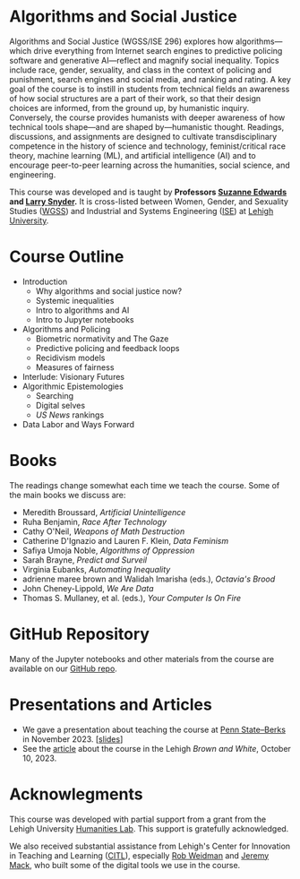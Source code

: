 # Algorithms and Social Justice

Algorithms and Social Justice  (WGSS/ISE 296) explores how algorithms—which drive everything from Internet search engines to predictive policing software and generative AI—reflect and magnify social inequality. Topics include race, gender, sexuality, and class in the context of policing and punishment, search engines and social media, and ranking and rating. A key goal of the course is to instill in students from technical fields an awareness of how social structures are a part of their work, so that their design choices are informed, from the ground up, by humanistic inquiry. Conversely, the course provides humanists with deeper awareness of how technical tools shape—and are shaped by—humanistic thought. Readings, discussions, and assignments are designed to cultivate transdisciplinary competence in the history of science and technology, feminist/critical race theory, machine learning (ML), and artificial intelligence (AI) and to encourage peer-to-peer learning across the humanities, social science, and engineering.

This course was developed and is taught by **Professors [Suzanne Edwards](https://english.cas.lehigh.edu/content/suzanne-edwards) and [Larry Snyder](https://coral.ise.lehigh.edu/larry/).** It is cross-listed between Women, Gender, and Sexuality Studies ([WGSS](https://wgs.cas.lehigh.edu/content/welcome-women-gender-and-sexuality-studies)) and Industrial and Systems Engineering ([ISE](https://engineering.lehigh.edu/ise)) at [Lehigh University](https://www2.lehigh.edu/). 


# Course Outline

- Introduction
  - Why algorithms and social justice now?
  - Systemic inequalities
  - Intro to algorithms and AI
  - Intro to Jupyter notebooks
- Algorithms and Policing
  - Biometric normativity and The Gaze
  - Predictive policing and feedback loops
  - Recidivism models
  - Measures of fairness
- Interlude: Visionary Futures
- Algorithmic Epistemologies
  - Searching
  - Digital selves
  - _US News_ rankings
- Data Labor and Ways Forward

# Books

The readings change somewhat each time we teach the course. Some of the main books we discuss are:

- Meredith Broussard, _Artificial Unintelligence_
- Ruha Benjamin, _Race After Technology_
- Cathy O'Neil, _Weapons of Math Destruction_
- Catherine D'Ignazio and Lauren F. Klein, _Data Feminism_
- Safiya Umoja Noble, _Algorithms of Oppression_
- Sarah Brayne, _Predict and Surveil_
- Virginia Eubanks, _Automating Inequality_
- adrienne maree brown and Walidah Imarisha (eds.), _Octavia's Brood_
- John Cheney-Lippold, _We Are Data_
- Thomas S. Mullaney, et al. (eds.), _Your Computer Is On Fire_

# GitHub Repository

Many of the Jupyter notebooks and other materials from the course are available on our [GitHub repo](https://github.com/LarrySnyder/ASJ). 

# Presentations and Articles

- We gave a presentation about teaching the course at [Penn State–Berks](https://ai.psu.edu/wp-event/teaching-algorithms-and-social-justice/) in November 2023. [[slides](https://github.com/LarrySnyder/ASJ/raw/e917f069528cc584b288298430a10147ec10ca9a/presentations/PSU-Berks-Snyder-Edwards-111023.pdf)]
- See the [article](https://thebrownandwhite.com/2023/10/10/married-professors-teach-interdisciplinary-course/) about the course in the Lehigh _Brown and White_, October 10, 2023.

# Acknowlegments

This course was developed with partial support from a grant from the Lehigh University [Humanities Lab](https://humanitieslab.lehigh.edu/). This support is gratefully acknowledged.

We also received substantial assistance from Lehigh's Center for Innovation in Teaching and Learning ([CITL](https://lts.lehigh.edu/citl)), especially [Rob Weidman](https://lts.lehigh.edu/profile/robert-weidman) and [Jeremy Mack](https://lts.lehigh.edu/profile/jeremy-mack), who built some of the digital tools we use in the course.
